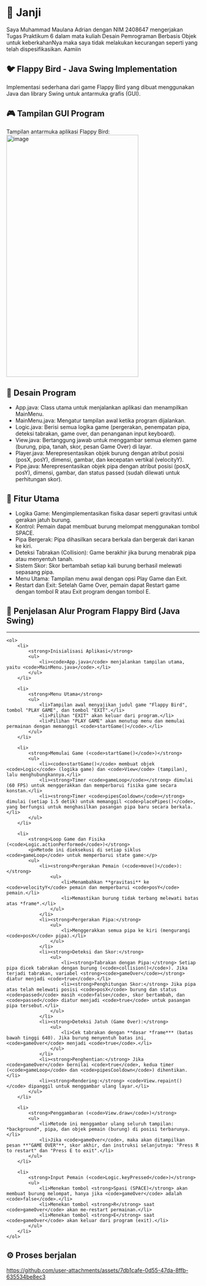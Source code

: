 <h1>🧾 Janji</h1>
Saya Muhammad Maulana Adrian dengan NIM 2408647 mengerjakan Tugas Praktikum 6
dalam mata kuliah Desain Pemrograman Berbasis Objek untuk keberkahanNya maka
saya tidak melakukan kecurangan seperti yang telah dispesifikasikan. Aamiin

<h2>🐦 Flappy Bird - Java Swing Implementation</h2>
Implementasi sederhana dari game Flappy Bird yang dibuat menggunakan Java dan library Swing untuk antarmuka grafis (GUI).

<h2>🎮 Tampilan GUI Program</h2>
Tampilan antarmuka aplikasi Flappy Bird:<br>

<img width="344" height="631" alt="image" src="https://github.com/user-attachments/assets/0eba8ee9-d661-47a4-8e2d-323b36fa21cc" />

<h2>🧩 Desain Program</h2>

* App.java: Class utama untuk menjalankan aplikasi dan menampilkan MainMenu.<br>
* MainMenu.java: Mengatur tampilan awal ketika program dijalankan.<br>
* Logic.java: Berisi semua logika game (pergerakan, penempatan pipa, deteksi tabrakan, game over, dan penanganan input keyboard).<br>
* View.java: Bertanggung jawab untuk menggambar semua elemen game (burung, pipa, tanah, skor, pesan Game Over) di layar.<br>
* Player.java: Merepresentasikan objek burung dengan atribut posisi ($\text{posX}$, $\text{posY}$), dimensi, gambar, dan kecepatan vertikal ($\text{velocityY}$).<br>
* Pipe.java: Merepresentasikan objek pipa dengan atribut posisi ($\text{posX}$, $\text{posY}$), dimensi, gambar, dan status $\text{passed}$ (sudah dilewati untuk perhitungan skor).<br>

<h2>🚀 Fitur Utama</h2>

* Logika Game: Mengimplementasikan fisika dasar seperti gravitasi untuk gerakan jatuh burung.<br>
* Kontrol: Pemain dapat membuat burung melompat menggunakan tombol SPACE.<br>
* Pipa Bergerak: Pipa dihasilkan secara berkala dan bergerak dari kanan ke kiri.<br>
* Deteksi Tabrakan (Collision): Game berakhir jika burung menabrak pipa atau menyentuh tanah.<br>
* Sistem Skor: Skor bertambah setiap kali burung berhasil melewati sepasang pipa.<br>
* Menu Utama: Tampilan menu awal dengan opsi Play Game dan Exit.<br>
* Restart dan Exit: Setelah Game Over, pemain dapat Restart game dengan tombol R atau Exit program dengan tombol E.<br>


<h2>🧭 Penjelasan Alur Program Flappy Bird (Java Swing)</h2>
    <hr>

    <ol>
        <li>
            <strong>Inisialisasi Aplikasi</strong>
            <ul>
                <li><code>App.java</code> menjalankan tampilan utama, yaitu <code>MainMenu.java</code>.</li>
            </ul>
        </li>

        <li>
            <strong>Menu Utama</strong>
            <ul>
                <li>Tampilan awal menyajikan judul game "Flappy Bird", tombol "PLAY GAME", dan tombol "EXIT".</li>
                <li>Pilihan "EXIT" akan keluar dari program.</li>
                <li>Pilihan "PLAY GAME" akan menutup menu dan memulai permainan dengan memanggil <code>startGame()</code>.</li>
            </ul>
        </li>

        <li>
            <strong>Memulai Game (<code>startGame()</code>)</strong>
            <ul>
                <li><code>startGame()</code> membuat objek <code>Logic</code> (logika game) dan <code>View</code> (tampilan), lalu menghubungkannya.</li>
                <li><strong>Timer <code>gameLoop</code></strong> dimulai (60 FPS) untuk menggerakkan dan memperbarui fisika game secara konstan.</li>
                <li><strong>Timer <code>pipesCooldown</code></strong> dimulai (setiap 1.5 detik) untuk memanggil <code>placePipes()</code>, yang berfungsi untuk menghasilkan pasangan pipa baru secara berkala.</li>
            </ul>
        </li>

        <li>
            <strong>Loop Game dan Fisika (<code>Logic.actionPerformed</code>)</strong>
            <p>Metode ini dieksekusi di setiap siklus <code>gameLoop</code> untuk memperbarui state game:</p>
            <ul>
                <li><strong>Pergerakan Pemain (<code>move()</code>):</strong>
                    <ul>
                        <li>Menambahkan **gravitasi** ke <code>velocityY</code> pemain dan memperbarui <code>posY</code> pemain.</li>
                        <li>Memastikan burung tidak terbang melewati batas atas *frame*.</li>
                    </ul>
                </li>
                <li><strong>Pergerakan Pipa:</strong>
                    <ul>
                        <li>Menggerakkan semua pipa ke kiri (mengurangi <code>posX</code> pipa).</li>
                    </ul>
                </li>
                <li><strong>Deteksi dan Skor:</strong>
                    <ul>
                        <li><strong>Tabrakan dengan Pipa:</strong> Setiap pipa dicek tabrakan dengan burung (<code>collision()</code>). Jika terjadi tabrakan, variabel <strong><code>gameOver</code></strong> diatur menjadi <code>true</code>.</li>
                        <li><strong>Penghitungan Skor:</strong> Jika pipa atas telah melewati posisi <code>posX</code> burung dan status <code>passed</code> masih <code>false</code>, skor bertambah, dan <code>passed</code> diatur menjadi <code>true</code> untuk pasangan pipa tersebut.</li>
                    </ul>
                </li>
                <li><strong>Deteksi Jatuh (Game Over):</strong>
                    <ul>
                        <li>Cek tabrakan dengan **dasar *frame*** (batas bawah tinggi 640). Jika burung menyentuh batas ini, <code>gameOver</code> menjadi <code>true</code>.</li>
                    </ul>
                </li>
                <li><strong>Penghentian:</strong> Jika <code>gameOver</code> bernilai <code>true</code>, kedua timer (<code>gameLoop</code> dan <code>pipesCooldown</code>) dihentikan.</li>
                <li><strong>Rendering:</strong> <code>View.repaint()</code> dipanggil untuk menggambar ulang layar.</li>
            </ul>
        </li>

        <li>
            <strong>Penggambaran (<code>View.draw</code>)</strong>
            <ul>
                <li>Metode ini menggambar ulang seluruh tampilan: *background*, pipa, dan objek pemain (burung) di posisi terbarunya.</li>
                <li>Jika <code>gameOver</code>, maka akan ditampilkan pesan **"GAME OVER"**, skor akhir, dan instruksi selanjutnya: "Press R to restart" dan "Press E to exit".</li>
            </ul>
        </li>

        <li>
            <strong>Input Pemain (<code>Logic.keyPressed</code>)</strong>
            <ul>
                <li>Menekan tombol <strong>Spasi (SPACE)</strong> akan membuat burung melompat, hanya jika <code>gameOver</code> adalah <code>false</code>.</li>
                <li>Menekan tombol <strong>R</strong> saat <code>gameOver</code> akan me-restart permainan.</li>
                <li>Menekan tombol <strong>E</strong> saat <code>gameOver</code> akan keluar dari program (exit).</li>
            </ul>
        </li>
    </ol>

<h2>⚙️ Proses berjalan</h2>

https://github.com/user-attachments/assets/7db1cafe-0d55-47da-8ffb-635534be8ec3
